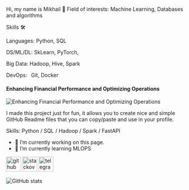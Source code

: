 Hi, my name is Mikhail 👋
Field of interests: Machine Learning, Databases and algorithms

Skills 🛠️

Languages:  Python, SQL

DS/ML/DL:   SkLearn, PyTorch, 

Big Data:     Hadoop, Hive, Spark

DevOps:       Git, Docker

#### Enhancing Financial Performance and Optimizing Operations
![Enhancing Financial Performance and Optimizing Operations](https://arturssmirnovs.github.io/github-profile-readme-generator/images/banner.png)

I made this project just for fun, it allows you to create nice and simple GitHub Readme files that you can copy/paste and use in your profile.

Skills: Python / SQL / Hadoop / Spark / FastAPI

- 🔭 I’m currently working on this page. 
- 🌱 I’m currently learning MLOPS 


[<img src='https://cdn.jsdelivr.net/npm/simple-icons@3.0.1/icons/github.svg' alt='github' height='40'>](https://github.com/MikhailPotter)  [<img src='https://cdn.jsdelivr.net/npm/simple-icons@3.0.1/icons/stackoverflow.svg' alt='stackoverflow' height='40'>](https://stackoverflow.com/users/23029075)  [<img src='https://cdn.jsdelivr.net/npm/simple-icons@3.0.1/icons/telegram.svg' alt='telegram' height='40'>](@calc_of_mind)  

![GitHub stats](https://github-readme-stats.vercel.app/api?username=MikhailPotter&show_icons=true)  


